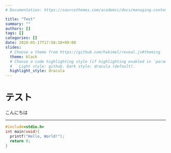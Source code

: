 ```yaml
---
# Documentation: https://sourcethemes.com/academic/docs/managing-content/

title: "Test"
summary: ""
authors: []
tags: []
categories: []
date: 2020-05-17T17:58:10+09:00
slides:
  # Choose a theme from https://github.com/hakimel/reveal.js#theming
  theme: black
  # Choose a code highlighting style (if highlighting enabled in `params.toml`)
  #   Light style: github. Dark style: dracula (default).
  highlight_style: dracula
---
```


# テスト

こんにちは

---

```c:helloworld.c
#include<stdio.h>
int main(void){
  printf("Hello, World!");
  return 0;
}
```

